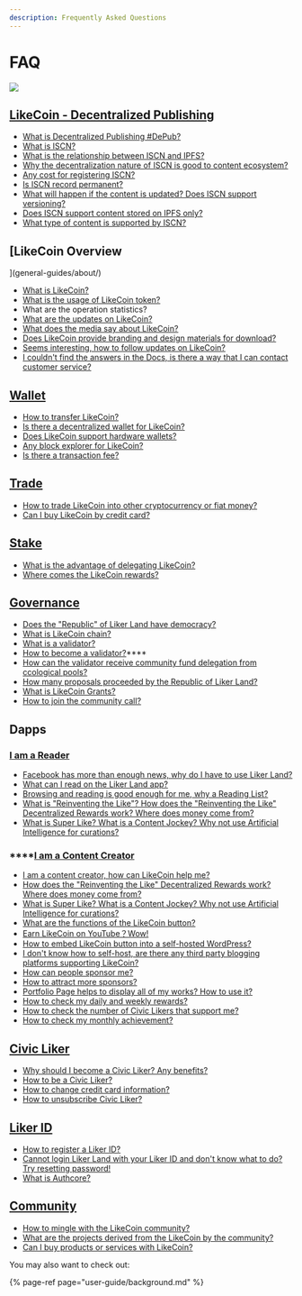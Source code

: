 ```yaml
---
description: Frequently Asked Questions
---
```


# FAQ

![](https://gblobscdn.gitbook.com/assets%2F-LL4mdaVjNgL6A1--PV0%2F-MHGKCas6shf9dDCwB3j%2F-MHGMnmjM4yyGSTVqz7T%2FLikeCoin_AD27_Small_Update-01.png?alt=media&token=a3cb3c10-3742-4ef9-b99a-3e05e2f82a11)

## [​LikeCoin - Decentralized Publishing](./) <a id="likecoin-zan-shang-gong-min-gong-he-guo"></a>

* [What is Decentralized Publishing \#DePub?](./)
* [What is ISCN?](developer/international-standard-content-number-iscn/)
* [What is the relationship between ISCN and IPFS?](general-guides/decentralized-publishing/iscn-ipfs-relationship.md)
* [Why the decentralization nature of ISCN is good to content ecosystem?](general-guides/decentralized-publishing/benefits.md)
* [Any cost for registering ISCN?](general-guides/decentralized-publishing/what-is-iscn.md)
* [Is ISCN record permanent?](general-guides/decentralized-publishing/benefits.md)
* [What will happen if the content is updated? Does ISCN support versioning?](general-guides/decentralized-publishing/what-is-iscn.md)
* [Does ISCN support content stored on IPFS only?](general-guides/decentralized-publishing/iscn-ipfs-relationship.md)
* [What type of content is supported by ISCN?](general-guides/decentralized-publishing/content-type.md)

## [LikeCoin Overview](general-guides/about/) <a id="likecoin-zan-shang-gong-min-gong-he-guo"></a>

* ​[What is LikeCoin?](./)
* [What is the usage of LikeCoin token?](general-guides/likecoin-token.md)
* What are the operation statistics?
* [What are the updates on LikeCoin?](archive/archive/updates/)
* [What does the media say about LikeCoin?](general-guides/about/on-the-news/)
* [Does LikeCoin provide branding and design materials for download?](general-guides/about/presskit.md)
* ​[Seems interesting, how to follow updates on LikeCoin?](./#more-about-likecoin)
* [I couldn't find the answers in the Docs, is there a way that I can contact customer service?](./#contact-us)[​](https://docs.like.co/user-guide/about#contact-us)

## [Wallet](general-guides/wallet/) <a id="wo-shi-du-zhe"></a>

* [How to transfer LikeCoin?](general-guides/wallet/like-pay.md)
* [Is there a decentralized wallet for LikeCoin?  ](general-guides/wallet/keplr.md)
* [Does LikeCoin support hardware wallets?](general-guides/wallet/hardware-wallet.md)
* [Any block explorer for LikeCoin?](general-guides/wallet/big-dipper.md)
* [Is there a transaction fee?](general-guides/wallet/transaction-fee.md)

## [Trade](general-guides/trade/)

* [How to trade LikeCoin into other cryptocurrency or fiat money?](general-guides/trade/)
* [Can I buy LikeCoin by credit card?](general-guides/trade/trade-in-liquid.md#purchase-likecoin-with-credit-card)

## [Stake](general-guides/stake/) <a id="wo-shi-du-zhe"></a>

* [What is the advantage of delegating LikeCoin?](general-guides/stake/delegation-of-likecoin.md)
* [Where comes the LikeCoin rewards?](general-guides/stake/where-comes-the-likecoin-rewards.md)

## [Governance](general-guides/governance/) <a id="wo-shi-du-zhe"></a>

* [​Does the "Republic" of Liker Land have democracy?](general-guides/governance/liquid-democracy.md)
* [What is LikeCoin chain?](general-guides/governance/likecoin-chain.md)
* [What is a validator?](general-guides/governance/what-is-a-validator/)
* [How to become a validator?](validator/become-a-validator.md)\*\*\*\*
* [How can the validator receive community fund delegation from ccological pools‌?](general-guides/governance/what-is-a-validator/community-funds-application.md)
* ​​[How many proposals proceeded by the Republic of Liker Land?](general-guides/governance/proposals.md)
* [What is LikeCoin Grants?](general-guides/governance/likecoin-grants.md)
* [​How to join the community call?](general-guides/governance/community-call.md)

## Dapps <a id="wo-shi-du-zhe"></a>

### [I am a Reader](user-guide/liker-land/#for-readers)

* [Facebook has more than enough news, why do I have to use Liker Land? ](user-guide/liker-land/#for-readers)
* [What can I read on the Liker Land app?](user-guide/liker-land/today-headline.md)
* [Browsing and reading is good enough for me, why a Reading List?](user-guide/liker-land/readling-list.md)
* [What is "Reinventing the Like"? How does the "Reinventing the Like" Decentralized Rewards work? Where does money come from?](user-guide/liker-land/like.md)
* [What is Super Like? What is a Content Jockey? Why not use Artificial Intelligence for curations?](user-guide/liker-land/superlike.md)

### \*\*\*\*[**​I am a Content Creator**](user-guide/liker-land/#for-content-creators)

* [I am a content creator, how can LikeCoin help me?](user-guide/liker-land/#for-content-creators)
* [How does the "Reinventing the Like" Decentralized Rewards work? Where does money come from?](user-guide/liker-land/like.md)
* [What is Super Like? What is a Content Jockey? Why not use Artificial Intelligence for curations?](user-guide/liker-land/superlike.md)
* [What are the functions of the LikeCoin button?](user-guide/creator/)
* [Earn LikeCoin on YouTube？Wow!](user-guide/creator/youtube.md)
* [How to embed LikeCoin button into a self-hosted WordPress?](user-guide/creator/wordpress.md)
* [I don't know how to self-host, are there any third party blogging platforms supporting LikeCoin?](user-guide/creator/blogging-platforms/)
* [How can people sponsor me?](user-guide/creatortools/sponsor-link.md)
* [How to attract more sponsors?](user-guide/creatortools/creators-pitch.md)
* [Portfolio Page helps to display all of my works? How to use it?  ](user-guide/creatortools/portfolio-page.md)
* [How to check my daily and weekly rewards?](user-guide/creatortools/rewards/)
* [How to check the number of Civic Likers that support me?](user-guide/creatortools/support.md)
* [How to check my monthly achievement?](user-guide/creatortools/monthly-report.md)

## [​Civic Liker​](user-guide/civic-liker/) <a id="civic-liker"></a>

* [Why should I become a Civic Liker? Any benefits?](user-guide/civic-liker/)
* [How to be a Civic Liker?  ](user-guide/civic-liker/be-a-civic-liker.md)
* [How to change credit card information?](user-guide/civic-liker/change-credit-card.md)
* [How to unsubscribe Civic Liker?](user-guide/civic-liker/unsubscribe-civic-liker.md)

## [​Liker ID​](user-guide/liker-id/) <a id="liker-id"></a>

* [How to register a Liker ID?](user-guide/liker-id/register.md)
* [Cannot login Liker Land with your Liker ID and don't know what to do? Try resetting password!](user-guide/liker-id/reset-password.md)
* [What is Authcore?](user-guide/liker-id/what-is-authcore.md)

## [Community](user-guide/community/)

* [How to mingle with the LikeCoin community?](user-guide/community/discord.md)
* [What are the projects derived from the LikeCoin by the community?](user-guide/community/derived-projects/)
* [Can I buy products or services with LikeCoin?](user-guide/community/products-and-services.md)

You may also want to check out:

{% page-ref page="user-guide/background.md" %}

